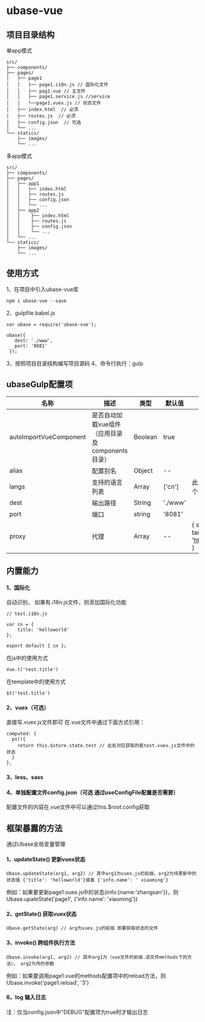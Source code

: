 # ubase-vue

## 项目目录结构
单app模式
```
src/
├── components/
├── pages/
│   ├── page1
│   │   ├── page1.i18n.js // 国际化文件
│   │   ├── pag1.vue // 主文件
│   │   ├── page1.service.js //service
│   │   └──page1.vuex.js // 状态文件
│   ├── index.html  // 必须
│   ├── routes.js  // 必须
│   ├── config.json  // 可选
│   └── ...
└── statics/
    ├── images/
    └── ...
```
多app模式
```
src/
├── components/
├── pages/
│   ├── app1
│   │   ├── index.html
│   │   ├── routes.js
│   │   ├── config.json
│   │   └── ...
│   ├── app2
│   │    ├── index.html
│   │    ├── routes.js
│   │    ├── config.json
│   │    └── ...
│   └── ...
└── statics/
    ├── images/
    └── ...
```

## 使用方式

1、在项目中引入ubase-vue库
```
npm i ubase-vue --save
```

2、gulpfile.babel.js

```
var ubase = require('ubase-vue');

ubase({
   dest: './www',
   port: '8081'
 });

```

3、按照项目目录结构编写项目源码
4、命令行执行：gulp



## ubaseGulp配置项

| 名称  | 描述 | 类型 | 默认值 | 备注 |
| ---    | ---   | ---   | ---     | ---   |
| autoImportVueComponent | 是否自动加载vue组件（应用目录及components目录） | Boolean | true | |
| alias | 配置别名 | Object | -- |  |
| langs | 支持的语言列表 | Array | ['cn'] | 此处列出的语言，需要在各个.i18n.js文件中export出来 |
| dest | 输出路径 | String | './www' |  |
| port | 端口 | string | '8081' |  |
| proxy | 代理 | Array | -- | { source: '/jcsj-apps-web', target: 'http://res.wisedu.com:8000' } |


## 内置能力


#### 1、国际化

自动识别， 如果有.i18n.js文件，则添加国际化功能
```
// test.i18n.js

var cn = {
    title: 'helloworld'
};

export default { cn };
```

在js中的使用方式
```
Vue.t('test.title')
```
在template中的使用方式
```
$t('test.title')
```

#### 2、vuex（可选）
直接写.vuex.js文件即可
在.vue文件中通过下面方式引用：
```
computed: {
  ps(){
    return this.$store.state.test // 此处对应获取的是test.vuex.js文件中的状态
  }
},
```

#### 3、less、sass

#### 4、单独配置文件config.json（可选 通过useConfigFile配置是否需要）

配置文件的内容在.vue文件中可以通过this.$root.config获取

## 框架暴露的方法
通过Ubase全局变量管理

#### 1、updateState() 更新vuex状态
```
Ubase.updateState(arg1, arg2) // 其中arg1为vuex.js的前缀，arg2为待更新中的状态值 {'title': 'helloworld'}或者 {'info.name': ' xiaoming'}
```
例如：如果要更新page1.vuex.js中的状态{info:{name:'zhangsan'}}，则Ubase.upateState('page1', {'info.name': 'xiaoming'})

#### 2、getState() 获取vuex状态
```
Ubase.getState(arg) // arg为vuex.js的前缀 即要获取状态的文件
```

#### 3、invoke() 跨组件执行方法
```
Ubase.invoke(arg1, arg2) // 其中arg1为（vue文件的前缀.该文件methods下的方法）， arg2为传的参数
```

例如：如果要调用page1.vue的methods配置项中的reload方法，则Ubase.invoke('page1.reload', '3')

#### 6、log 输入日志
注：仅当config.json中"DEBUG"配置项为true时才输出日志
